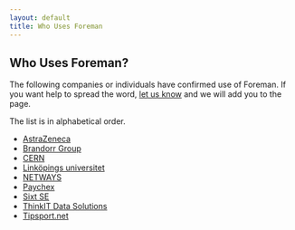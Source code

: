```yaml
---
layout: default
title: Who Uses Foreman
---
```

## Who Uses Foreman?

The following companies or individuals have confirmed use of Foreman. If you 
want help to spread the word, [let us
know](https://docs.google.com/a/zapletalovi.com/forms/d/1Ybz-Wz-odbGJM6Kw1pZuIOsZZ_vxXbH1I8B-iKFfuPs)
and we will add you to the page.

The list is in alphabetical order.

* [AstraZeneca](https://www.astrazeneca.com)
* [Brandorr Group](https://www.brandorr.com)
* [CERN](https://home.cern)
* [Linköpings universitet](https://liu.se)
* [NETWAYS](https://www.netways.de)
* [Paychex](https://www.paychex.com)
* [Sixt SE](https://www.sixt.com)
* [ThinkIT Data Solutions](http://thinkitdata.com/)
* [Tipsport.net](https://www.tipsport.cz)

